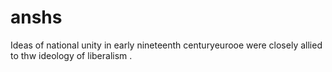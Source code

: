 # anshs
Ideas of national unity in early nineteenth centuryeurooe were closely allied to thw ideology of liberalism .
